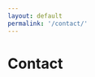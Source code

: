 ```yaml
---
layout: default
permalink: '/contact/'
---
```


<div class="hero contact-hero">
  <h1 class="hero-title">Contact</h1>
</div>